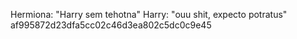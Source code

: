 Hermiona: "Harry sem tehotna"
Harry: "ouu shit, expecto potratus"
af995872d23dfa5cc02c46d3ea802c5dc0c9e45
